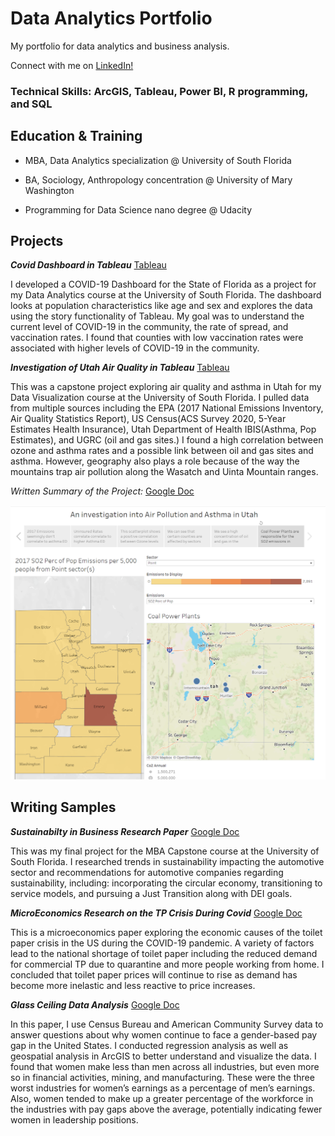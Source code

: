 # Data Analytics Portfolio
My portfolio for data analytics and business analysis.

Connect with me on [LinkedIn!](https://www.linkedin.com/in/kenneysara/)

### Technical Skills: ArcGIS, Tableau, Power BI, R programming, and SQL

## Education & Training
- MBA, Data Analytics specialization @ University of South Florida  

- BA, Sociology, Anthropology concentration @ University of Mary Washington

- Programming for Data Science nano degree @ Udacity 

## Projects
***Covid Dashboard in Tableau***
[Tableau](https://public.tableau.com/views/CovidDashboardSkenney/SaraKenneyQMB6358CovidDashboard?:language=en-US&:sid=&:display_count=n&:origin=viz_share_link)

I developed a COVID-19 Dashboard for the State of Florida as a project for my Data Analytics course at the University of South Florida. The dashboard looks at population characteristics like age and sex and explores the data using the story functionality of Tableau. My goal was to understand the current level of COVID-19 in the community, the rate of spread, and vaccination rates. I found that counties with low vaccination rates were associated with higher levels of COVID-19 in the community.

***Investigation of Utah Air Quality in Tableau***
[Tableau](https://public.tableau.com/views/AsthmaProject_Publish/Story1?:language=en-US&:sid=&:display_count=n&:origin=viz_share_link)

This was a capstone project exploring air quality and asthma in Utah for my Data Visualization course at the University of South Florida. I pulled data from multiple sources including the EPA (2017 National Emissions Inventory, Air Quality Statistics Report), US Census(ACS Survey 2020, 5-Year Estimates Health Insurance), Utah Department of Health IBIS(Asthma, Pop Estimates), and UGRC (oil and gas sites.) I found a high correlation between ozone and asthma rates and a possible link between oil and gas sites and asthma. However, geography also plays a role because of the way the mountains trap air pollution along the Wasatch and Uinta Mountain ranges.

*Written Summary of the Project:* [Google Doc](https://docs.google.com/document/d/1vQtRdin5m99GGXIzPnmrA4TaEvw9Y8xc/edit?usp=sharing&ouid=102356647512676017206&rtpof=true&sd=true)

![Asthma Dashboard](/assets/asthma_tableau.png)
## Writing Samples

***Sustainabilty in Business Research Paper***
[Google Doc](https://drive.google.com/file/d/14JBzJN08_mXWFBI2OFlYtthiJ7mgI9Qy/view?usp=sharing)

This was my final project for the MBA Capstone course at the University of South Florida. I researched trends in sustainability impacting the automotive sector and recommendations for automotive companies regarding sustainability, including: incorporating the circular economy, transitioning to service models, and pursuing a Just Transition along with DEI goals. 

***MicroEconomics Research on the TP Crisis During Covid*** 
[Google Doc](https://docs.google.com/document/d/15i6Zs_YJrSN0SLLzvgYWWkyL3NXoLe7r/edit?usp=sharing&ouid=102356647512676017206&rtpof=true&sd=true)

This is a microeconomics paper exploring the economic causes of the toilet paper crisis in the US during the COVID-19 pandemic. A variety of factors lead to the national shortage of toilet paper including the reduced demand for commercial TP due to quarantine and more people working from home. I concluded that toilet paper prices will continue to rise as demand has become more inelastic and less reactive to price increases. 

***Glass Ceiling Data Analysis***
[Google Doc](https://docs.google.com/document/d/0Bxn1PPowLvJiUU5MZ3ViVVJlUFdMU05ZaXFOVS1kTS16Um9J/edit?usp=sharing&ouid=102356647512676017206&resourcekey=0-BnJpvGbnZyoLTPyIQTg6kQ&rtpof=true&sd=true)

In this paper, I use Census Bureau and American Community Survey data to answer questions about why women continue to face a gender-based pay gap in the United States. I conducted regression analysis as well as geospatial analysis in ArcGIS to better understand and visualize the data. I found that women make less than men across all industries, but even more so in financial activities, mining, and manufacturing. These were the three worst industries for women’s earnings as a percentage of men’s earnings. Also, women tended to make up a greater percentage of the workforce in the industries with pay gaps above the average, potentially indicating fewer women in leadership positions.
